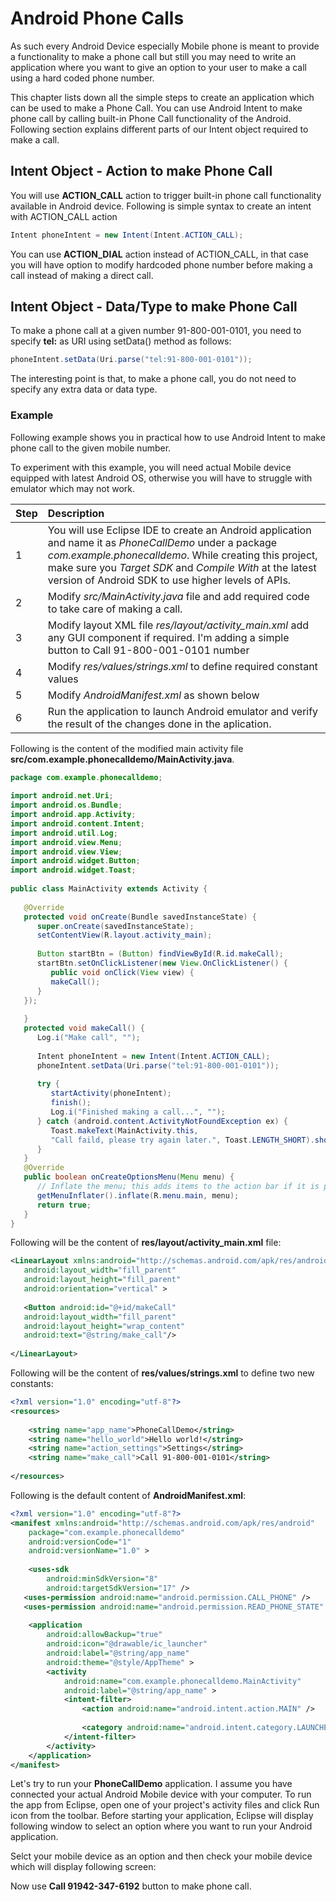 # Android Phone Calls

As such every Android Device especially Mobile phone is meant to provide a functionality to make a phone call but still you may need to write an application where you want to give an option to your user to make a call using a hard coded phone number.

This chapter lists down all the simple steps to create an application which can be used to make a Phone Call. You can use Android Intent to make phone call by calling built-in Phone Call functionality of the Android. Following section explains different parts of our Intent object required to make a call.

## Intent Object - Action to make Phone Call

You will use **ACTION_CALL** action to trigger built-in phone call functionality available in Android device. Following is simple syntax to create an intent with ACTION_CALL action

```java
Intent phoneIntent = new Intent(Intent.ACTION_CALL);
```

You can use **ACTION_DIAL** action instead of ACTION_CALL, in that case you will have option to modify hardcoded phone number before making a call instead of making a direct call.

## Intent Object - Data/Type to make Phone Call

To make a phone call at a given number 91-800-001-0101, you need to specify **tel:** as URI using setData() method as follows:

```java
phoneIntent.setData(Uri.parse("tel:91-800-001-0101"));
```

The interesting point is that, to make a phone call, you do not need to specify any extra data or data type.

### Example

Following example shows you in practical how to use Android Intent to make phone call to the given mobile number.

To experiment with this example, you will need actual Mobile device equipped with latest Android OS, otherwise you will have to struggle with emulator which may not work.

| Step        | Description           | 
| ------------- |:------------- 
| 1      | You will use Eclipse IDE to create an Android application and name it as _PhoneCallDemo_ under a package _com.example.phonecalldemo_. While creating this project, make sure you _Target SDK_ and _Compile With_ at the latest version of Android SDK to use higher levels of APIs. | 
| 2      | Modify _src/MainActivity.java_ file and add required code to take care of making a call. | 
| 3      | Modify layout XML file _res/layout/activity_main.xml_ add any GUI component if required. I'm adding a simple button to Call 91-800-001-0101 number |
| 4      | Modify _res/values/strings.xml_ to define required constant values |
| 5      | Modify _AndroidManifest.xml_ as shown below |
| 6      | Run the application to launch Android emulator and verify the result of the changes done in the aplication. |  



Following is the content of the modified main activity file **src/com.example.phonecalldemo/MainActivity.java**.

```java
package com.example.phonecalldemo;
 
import android.net.Uri;
import android.os.Bundle;
import android.app.Activity;
import android.content.Intent;
import android.util.Log;
import android.view.Menu;
import android.view.View;
import android.widget.Button;
import android.widget.Toast;
 
public class MainActivity extends Activity {
 
   @Override
   protected void onCreate(Bundle savedInstanceState) {
      super.onCreate(savedInstanceState);
      setContentView(R.layout.activity_main);
 
      Button startBtn = (Button) findViewById(R.id.makeCall);
      startBtn.setOnClickListener(new View.OnClickListener() {
         public void onClick(View view) {
         makeCall();
      }
   });
 
   }
   protected void makeCall() {
      Log.i("Make call", "");
 
      Intent phoneIntent = new Intent(Intent.ACTION_CALL);
      phoneIntent.setData(Uri.parse("tel:91-800-001-0101"));
 
      try {
         startActivity(phoneIntent);
         finish();
         Log.i("Finished making a call...", "");
      } catch (android.content.ActivityNotFoundException ex) {
         Toast.makeText(MainActivity.this,
         "Call faild, please try again later.", Toast.LENGTH_SHORT).show();
      }
   }
   @Override
   public boolean onCreateOptionsMenu(Menu menu) {
      // Inflate the menu; this adds items to the action bar if it is present.
      getMenuInflater().inflate(R.menu.main, menu);
      return true;
   }
}
```

Following will be the content of **res/layout/activity_main.xml** file:

```xml
<LinearLayout xmlns:android="http://schemas.android.com/apk/res/android"
   android:layout_width="fill_parent"
   android:layout_height="fill_parent"
   android:orientation="vertical" >
 
   <Button android:id="@+id/makeCall"
   android:layout_width="fill_parent"
   android:layout_height="wrap_content"
   android:text="@string/make_call"/>
   
</LinearLayout>
```

Following will be the content of **res/values/strings.xml** to define two new constants:

```xml
<?xml version="1.0" encoding="utf-8"?>
<resources>
 
    <string name="app_name">PhoneCallDemo</string>
    <string name="hello_world">Hello world!</string>
    <string name="action_settings">Settings</string>
    <string name="make_call">Call 91-800-001-0101</string>
 
</resources>
```
Following is the default content of **AndroidManifest.xml**:

```xml
<?xml version="1.0" encoding="utf-8"?>
<manifest xmlns:android="http://schemas.android.com/apk/res/android"
    package="com.example.phonecalldemo"
    android:versionCode="1"
    android:versionName="1.0" >
 
    <uses-sdk
        android:minSdkVersion="8"
        android:targetSdkVersion="17" />
   <uses-permission android:name="android.permission.CALL_PHONE" />
   <uses-permission android:name="android.permission.READ_PHONE_STATE" />
 
    <application
        android:allowBackup="true"
        android:icon="@drawable/ic_launcher"
        android:label="@string/app_name"
        android:theme="@style/AppTheme" >
        <activity
            android:name="com.example.phonecalldemo.MainActivity"
            android:label="@string/app_name" >
            <intent-filter>
                <action android:name="android.intent.action.MAIN" />
 
                <category android:name="android.intent.category.LAUNCHER" />
            </intent-filter>
        </activity>
    </application>
</manifest>
```

Let's try to run your **PhoneCallDemo** application. I assume you have connected your actual Android Mobile device with your computer. To run the app from Eclipse, open one of your project's activity files and click Run icon from the toolbar. Before starting your application, Eclipse will display following window to select an option where you want to run your Android application.

Selct your mobile device as an option and then check your mobile device which will display following screen:

Now use **Call 91942-347-6192** button to make phone call.
